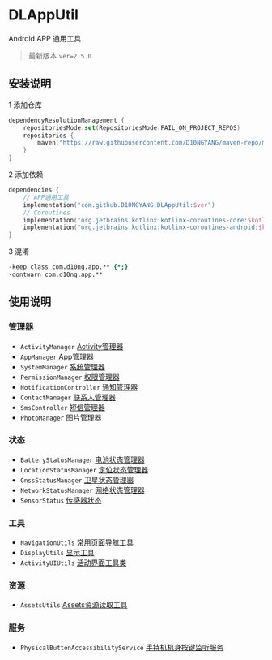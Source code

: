 # DLAppUtil

Android APP 通用工具

> 最新版本 `ver=2.5.0`

## 安装说明

1 添加仓库

```kotlin
dependencyResolutionManagement {
    repositoriesMode.set(RepositoriesMode.FAIL_ON_PROJECT_REPOS)
    repositories {
        maven("https://raw.githubusercontent.com/D10NGYANG/maven-repo/main/repository")
    }
}
```

2 添加依赖

```kotlin
dependencies {
    // APP通用工具
    implementation("com.github.D10NGYANG:DLAppUtil:$ver")
    // Coroutines
    implementation("org.jetbrains.kotlinx:kotlinx-coroutines-core:$kotlin_coroutines_ver")
    implementation("org.jetbrains.kotlinx:kotlinx-coroutines-android:$kotlin_coroutines_ver")
}
```

3 混淆

```pro
-keep class com.d10ng.app.** {*;}
-dontwarn com.d10ng.app.**
```

## 使用说明

### 管理器

- `ActivityManager` [Activity管理器](docs/manager/ActivityManager.md)
- `AppManager` [App管理器](docs/manager/AppManager.md)
- `SystemManager` [系统管理器](docs/manager/SystemManager.md)
- `PermissionManager` [权限管理器](docs/manager/PermissionManager.md)
- `NotificationController` [通知管理器](docs/manager/NotificationController.md)
- `ContactManager` [联系人管理器](docs/manager/ContactManager.md)
- `SmsController` [短信管理器](docs/manager/SmsController.md)
- `PhotoManager` [图片管理器](docs/manager/PhotoManager.md)

### 状态

- `BatteryStatusManager` [电池状态管理器](docs/status/BatteryStatusManager.md)
- `LocationStatusManager` [定位状态管理器](docs/status/LocationStatusManager.md)
- `GnssStatusManager` [卫星状态管理器](docs/status/GnssStatusManager.md)
- `NetworkStatusManager` [网络状态管理器](docs/status/NetworkStatusManager.md)
- `SensorStatus` [传感器状态](docs/status/SensorStatus.md)

### 工具

- `NavigationUtils` [常用页面导航工具](docs/util/NavigationUtils.md)
- `DisplayUtils` [显示工具](docs/util/DisplayUtils.md)
- `ActivityUIUtils` [活动界面工具类](docs/util/ActivityUIUtils.md)

### 资源

- `AssetsUtils` [Assets资源读取工具](docs/resource/AssetsUtils.md)

### 服务

- `PhysicalButtonAccessibilityService` [手持机机身按键监听服务](docs/service/PhysicalButtonAccessibilityService.md)
